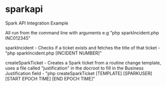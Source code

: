 # sparkapi
Spark API Integration Example

All run from the command line with arguments e.g "php sparkIncident.php INC012345"


sparkIncident - Checks if a ticket exists and fetches the title of that ticket - "php sparkIncident.php [INCIDENT NUMBER]"

createSparkTicket - Creates a Spark ticket from a routine change template, uses a file called "justification" in the docroot to fill in the Business Justification field - "php createSparkTicket [TEMPLATE] [SPARKUSER] [START EPOCH TIME] [END EPOCH TIME]"
